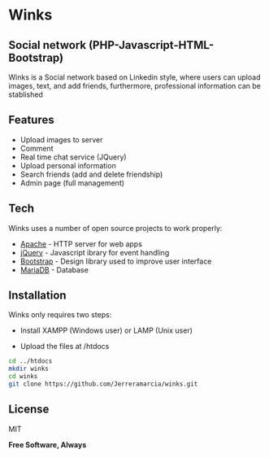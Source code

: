 # Winks
## Social network (PHP-Javascript-HTML-Bootstrap)

Winks is a Social network based on Linkedin style, where users can upload images, text, and add friends, furthermore, professional information can be stablished

## Features

- Upload images to server
- Comment
- Real time chat service (JQuery)
- Upload personal information 
- Search friends (add and delete friendship)
- Admin page (full management)

## Tech

Winks uses a number of open source projects to work properly:

- [Apache] - HTTP server for web apps
- [jQuery] - Javascript ibrary for event handling
- [Bootstrap] - Design library used to improve user interface
- [MariaDB] - Database

## Installation

Winks only requires two steps:

- Install XAMPP (Windows user) or LAMP (Unix user)

- Upload the files at /htdocs
```sh
cd ../htdocs
mkdir winks
cd winks
git clone https://github.com/Jerreramarcia/winks.git
```
## License

MIT

**Free Software, Always**

[//]: # (These are reference links used in the body of this note and get stripped out when the markdown processor does its job. There is no need to format nicely because it shouldn't be seen. Thanks SO - http://stackoverflow.com/questions/4823468/store-comments-in-markdown-syntax)

   [dill]: <https://github.com/joemccann/dillinger>
   [git-repo-url]: <https://github.com/joemccann/dillinger.git>
   [john gruber]: <http://daringfireball.net>
   [MariaDB]: <https://mariadb.org/>
   [df1]: <http://daringfireball.net/projects/markdown/>
   [markdown-it]: <https://github.com/markdown-it/markdown-it>
   [Ace Editor]: <http://ace.ajax.org>
   [node.js]: <http://nodejs.org>
   [Twitter Bootstrap]: <http://twitter.github.com/bootstrap/>
   [jQuery]: <http://jquery.com>
   [Apache]: <https://httpd.apache.org/>
   [@tjholowaychuk]: <http://twitter.com/tjholowaychuk>
   [express]: <http://expressjs.com>
   [AngularJS]: <http://angularjs.org>
   [Gulp]: <http://gulpjs.com>
   [Bootstrap]: <https://getbootstrap.com/>
   [PlDb]: <https://github.com/joemccann/dillinger/tree/master/plugins/dropbox/README.md>
   [PlGh]: <https://github.com/joemccann/dillinger/tree/master/plugins/github/README.md>
   [PlGd]: <https://github.com/joemccann/dillinger/tree/master/plugins/googledrive/README.md>
   [PlOd]: <https://github.com/joemccann/dillinger/tree/master/plugins/onedrive/README.md>
   [PlMe]: <https://github.com/joemccann/dillinger/tree/master/plugins/medium/README.md>
   [PlGa]: <https://github.com/RahulHP/dillinger/blob/master/plugins/googleanalytics/README.md>
